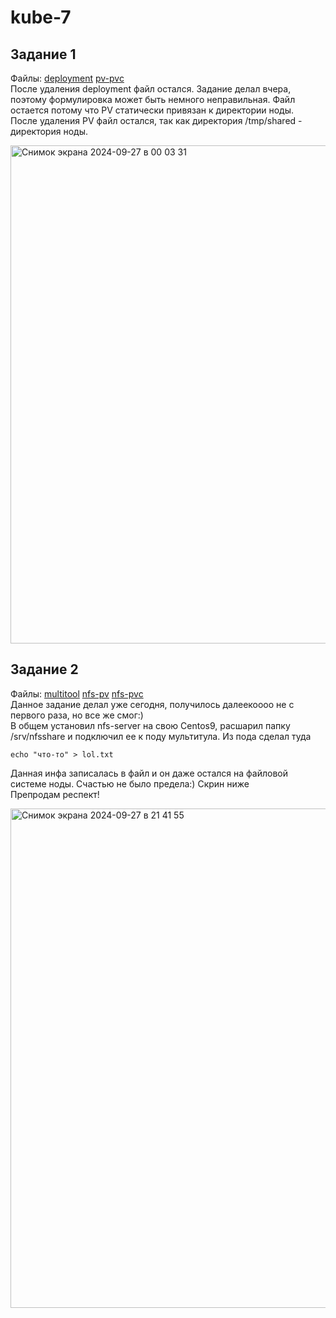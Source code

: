 # kube-7
## Задание 1
Файлы: [deployment](deployment.yaml) [pv-pvc](pv-pvc.yaml)  
После удаления deployment файл остался. Задание делал вчера, поэтому формулировка может быть немного неправильная. Файл остается потому что PV статически привязан к директории ноды.  
После удаления PV файл остался, так как директория /tmp/shared - директория ноды.  

<img width="797" alt="Снимок экрана 2024-09-27 в 00 03 31" src="https://github.com/user-attachments/assets/17e1a488-1f2d-46e2-b835-7b16e916b885">

## Задание 2
Файлы: [multitool](multitool-deployment.yaml) [nfs-pv](nfc-pv.yaml) [nfs-pvc](nfc-pvc.yaml)  
Данное задание делал уже сегодня, получилось далеекоооо не с первого раза, но все же смог:)  
В общем установил nfs-server на свою Centos9, расшарил папку /srv/nfsshare и подключил ее к поду мультитула. Из пода сделал туда  

```
echo "что-то" > lol.txt
```

Данная инфа записалась в файл и он даже остался на файловой системе ноды. Счастью не было предела:) Скрин ниже  
Препродам респект!  

<img width="799" alt="Снимок экрана 2024-09-27 в 21 41 55" src="https://github.com/user-attachments/assets/48baf46c-ac31-4e8b-8269-39ab7e80a2aa">
